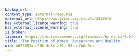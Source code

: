 ```yaml
---
backup_url: ''
content_type: external-resource
external_url: http://www.jstor.org/stable/3316943
has_external_licence_warning: true
has_external_license_warning: true
is_broken: ''
license: https://creativecommons.org/licenses/by-nc-sa/4.0/
title: 'The Position of Women: Appearance and Reality'
uid: b053092a-e18b-4d84-af9a-93caa7b0e0ca
---
```

